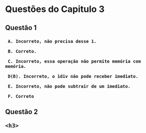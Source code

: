<h1>
  Questões do Capitulo 3
  
  <h2> 
    Questão 1
    
   <h3>
     
     A. Incorreto, não precisa desse 1.
     
     B. Correto.
     
     C. Incorreto, essa operação não permite memória com memória.
      
     D(B). Incorreto, o idiv não pode receber imediato.
     
     E. Incorreto, não pode subtrair de um imediato.
     
     F. Correto
     
  <h2>
    Questão 2
    
    <h3>
      
     
     
      
    
